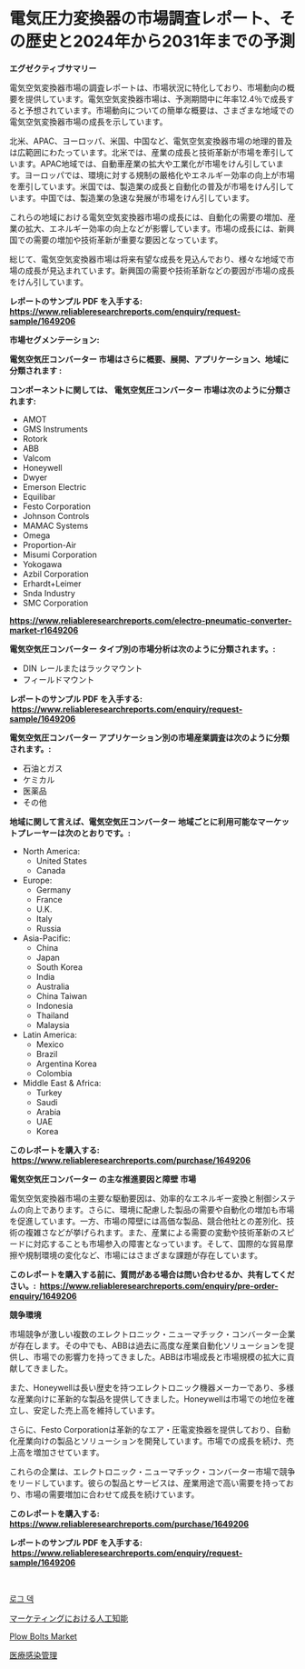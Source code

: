 <p><h1>電気圧力変換器の市場調査レポート、その歴史と2024年から2031年までの予測</h1></p><p><strong>エグゼクティブサマリー</strong></p>
<p><p>電気空気変換器市場の調査レポートは、市場状況に特化しており、市場動向の概要を提供しています。電気空気変換器市場は、予測期間中に年率12.4％で成長すると予想されています。市場動向についての簡単な概要は、さまざまな地域での電気空気変換器市場の成長を示しています。</p><p>北米、APAC、ヨーロッパ、米国、中国など、電気空気変換器市場の地理的普及は広範囲にわたっています。北米では、産業の成長と技術革新が市場を牽引しています。APAC地域では、自動車産業の拡大や工業化が市場をけん引しています。ヨーロッパでは、環境に対する規制の厳格化やエネルギー効率の向上が市場を牽引しています。米国では、製造業の成長と自動化の普及が市場をけん引しています。中国では、製造業の急速な発展が市場をけん引しています。</p><p>これらの地域における電気空気変換器市場の成長には、自動化の需要の増加、産業の拡大、エネルギー効率の向上などが影響しています。市場の成長には、新興国での需要の増加や技術革新が重要な要因となっています。</p><p>総じて、電気空気変換器市場は将来有望な成長を見込んでおり、様々な地域で市場の成長が見込まれています。新興国の需要や技術革新などの要因が市場の成長をけん引しています。</p></p>
<p><strong>レポートのサンプル PDF を入手する: <a href="https://www.reliableresearchreports.com/enquiry/request-sample/1649206">https://www.reliableresearchreports.com/enquiry/request-sample/1649206</a></strong></p>
<p><strong>市場セグメンテーション:</strong></p>
<p><strong> 電気空気圧コンバーター 市場はさらに概要、展開、アプリケーション、地域に分類されます :</strong></p>
<p><strong>コンポーネントに関しては、 電気空気圧コンバーター 市場は次のように分類されます: &nbsp;</strong></p>
<p><ul><li>AMOT</li><li>GMS Instruments</li><li>Rotork</li><li>ABB</li><li>Valcom</li><li>Honeywell</li><li>Dwyer</li><li>Emerson Electric</li><li>Equilibar</li><li>Festo Corporation</li><li>Johnson Controls</li><li>MAMAC Systems</li><li>Omega</li><li>Proportion-Air</li><li>Misumi Corporation</li><li>Yokogawa</li><li>Azbil Corporation</li><li>Erhardt+Leimer</li><li>Snda Industry</li><li>SMC Corporation</li></ul></p>
<p><strong><a href="https://www.reliableresearchreports.com/electro-pneumatic-converter-market-r1649206">https://www.reliableresearchreports.com/electro-pneumatic-converter-market-r1649206</a></strong></p>
<p><strong> 電気空気圧コンバーター タイプ別の市場分析は次のように分類されます。:</strong></p>
<p><ul><li>DIN レールまたはラックマウント</li><li>フィールドマウント</li></ul></p>
<p><strong>レポートのサンプル PDF を入手する: &nbsp;<a href="https://www.reliableresearchreports.com/enquiry/request-sample/1649206">https://www.reliableresearchreports.com/enquiry/request-sample/1649206</a></strong></p>
<p><strong> 電気空気圧コンバーター アプリケーション別の市場産業調査は次のように分類されます。:</strong></p>
<p><ul><li>石油とガス</li><li>ケミカル</li><li>医薬品</li><li>その他</li></ul></p>
<p><strong>地域に関して言えば、電気空気圧コンバーター 地域ごとに利用可能なマーケットプレーヤーは次のとおりです。:</strong></p>
<p><ul>
    <li>
        North America:
        <ul>
            <li>United States</li>
            <li>Canada</li>
        </ul>
    </li>
    <li>
        Europe:
        <ul>
            <li>Germany</li>
            <li>France</li>
            <li>U.K.</li>
            <li>Italy</li>
            <li>Russia</li>
        </ul>
    </li>
    <li>
        Asia-Pacific:
        <ul>
            <li>China</li>
            <li>Japan</li>
            <li>South Korea</li>
            <li>India</li>
            <li>Australia</li>
            <li>China Taiwan</li>
            <li>Indonesia</li>
            <li>Thailand</li>
            <li>Malaysia</li>
        </ul>
    </li>
    <li>
        Latin America:
        <ul>
            <li>Mexico</li>
            <li>Brazil</li>
            <li>Argentina Korea</li>
            <li>Colombia</li>
        </ul>
    </li>
    <li>
        Middle East & Africa:
        <ul>
            <li>Turkey</li>
            <li>Saudi</li>
            <li>Arabia</li>
            <li>UAE</li>
            <li>Korea</li>
        </ul>
    </li>
    </ul></p>
<p><strong>このレポートを購入する: &nbsp;<a href="https://www.reliableresearchreports.com/purchase/1649206">https://www.reliableresearchreports.com/purchase/1649206</a></strong></p>
<p><strong>電気空気圧コンバーター の主な推進要因と障壁 市場</strong></p>
<p><p>電気空気変換器市場の主要な駆動要因は、効率的なエネルギー変換と制御システムの向上であります。さらに、環境に配慮した製品の需要や自動化の増加も市場を促進しています。一方、市場の障壁には高価な製品、競合他社との差別化、技術の複雑さなどが挙げられます。また、産業による需要の変動や技術革新のスピードに対応することも市場参入の障害となっています。そして、国際的な貿易摩擦や規制環境の変化など、市場にはさまざまな課題が存在しています。</p></p>
<p><strong>このレポートを購入する前に、質問がある場合は問い合わせるか、共有してください。:&nbsp; <a href="https://www.reliableresearchreports.com/enquiry/pre-order-enquiry/1649206">https://www.reliableresearchreports.com/enquiry/pre-order-enquiry/1649206</a></strong></p>
<p><strong>競争環境</strong></p>
<p><p>市場競争が激しい複数のエレクトロニック・ニューマチック・コンバーター企業が存在します。その中でも、ABBは過去に高度な産業自動化ソリューションを提供し、市場での影響力を持ってきました。ABBは市場成長と市場規模の拡大に貢献してきました。</p><p>また、Honeywellは長い歴史を持つエレクトロニック機器メーカーであり、多様な産業向けに革新的な製品を提供してきました。Honeywellは市場での地位を確立し、安定した売上高を維持しています。</p><p>さらに、Festo Corporationは革新的なエア・圧電変換器を提供しており、自動化産業向けの製品とソリューションを開発しています。市場での成長を続け、売上高を増加させています。</p><p>これらの企業は、エレクトロニック・ニューマチック・コンバーター市場で競争をリードしています。彼らの製品とサービスは、産業用途で高い需要を持っており、市場の需要増加に合わせて成長を続けています。</p></p>
<p><strong>このレポートを購入する: &nbsp; <a href="https://www.reliableresearchreports.com/purchase/1649206">https://www.reliableresearchreports.com/purchase/1649206</a></strong></p>
<p><strong>レポートのサンプル PDF を入手する: &nbsp;<a href="https://www.reliableresearchreports.com/enquiry/request-sample/1649206">https://www.reliableresearchreports.com/enquiry/request-sample/1649206</a></strong><strong></strong></p>
<p>&nbsp;</p>
<p><p><a href="https://medium.com/@honeypie6456/%EB%94%94%EC%BD%94%EB%94%A9-%EB%A1%9C%EA%B7%B8-%EB%8D%B0%ED%81%AC-%EC%8B%9C%EC%9E%A5-%EC%A7%80%ED%91%9C-%EC%8B%9C%EC%9E%A5-%EC%A0%90%EC%9C%A0%EC%9C%A8-%ED%8A%B8%EB%A0%8C%EB%93%9C-%EB%B0%8F-%EC%84%B1%EC%9E%A5-%ED%8C%A8%ED%84%B4-a719386b25f3">로그 덱</a></p><p><a href="https://medium.com/@spencerremin6/%E3%83%9E%E3%83%BC%E3%82%B1%E3%83%86%E3%82%A3%E3%83%B3%E3%82%B0%E3%81%AB%E3%81%8A%E3%81%91%E3%82%8B%E4%BA%BA%E5%B7%A5%E7%9F%A5%E8%83%BD%E3%81%AE%E5%B8%82%E5%A0%B4%E6%B4%9E%E5%AF%9F-2024%E5%B9%B4%E3%81%8B%E3%82%892031%E5%B9%B4%E3%81%BE%E3%81%A7%E3%81%AE%E5%B8%82%E5%A0%B4%E3%83%88%E3%83%AC%E3%83%B3%E3%83%89-%E6%88%90%E9%95%B7-%E4%BA%88%E6%B8%AC-10dce80e29f3">マーケティングにおける人工知能</a></p><p><a href="https://github.com/kathiaseamanalvaradovlprc2h/Market-Research-Report-List-2/blob/main/plow-bolts-market.md">Plow Bolts Market</a></p><p><a href="https://medium.com/@vanessa.grant665567/%E5%8C%BB%E7%99%82%E6%84%9F%E6%9F%93%E5%AF%BE%E7%AD%96%E5%B8%82%E5%A0%B4%E3%81%AE%E8%A6%8F%E6%A8%A1%E3%81%A8%E5%B8%82%E5%A0%B4%E5%8B%95%E5%90%91-%E5%AE%8C%E5%85%A8%E3%81%AA%E6%A5%AD%E7%95%8C%E6%A6%82%E8%A6%81-2024%E5%B9%B4%E3%81%8B%E3%82%892031%E5%B9%B4-cef29545ef18">医療感染管理</a></p></p>